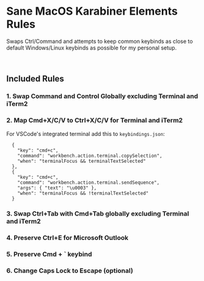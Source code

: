 # Sane MacOS Karabiner Elements Rules

Swaps Ctrl/Command and attempts to keep common keybinds as close to default Windows/Linux keybinds as possible for my personal setup.

<br />

## Included Rules
### 1. Swap Command and Control Globally excluding Terminal and iTerm2

### 2. Map Cmd+X/C/V to Ctrl+X/C/V for Terminal and iTerm2
For VSCode's integrated terminal add this to `keybindings.json`:
```
  {
    "key": "cmd+c",
    "command": "workbench.action.terminal.copySelection",
    "when": "terminalFocus && terminalTextSelected"
  },
  {
    "key": "cmd+c",
    "command": "workbench.action.terminal.sendSequence",
    "args": { "text": "\u0003" },
    "when": "terminalFocus && !terminalTextSelected"
  }
```

### 3. Swap Ctrl+Tab with Cmd+Tab globally excluding Terminal and iTerm2

### 4. Preserve Ctrl+E for Microsoft Outlook

### 5. Preserve Cmd + ` keybind

### 6. Change Caps Lock to Escape (optional)

